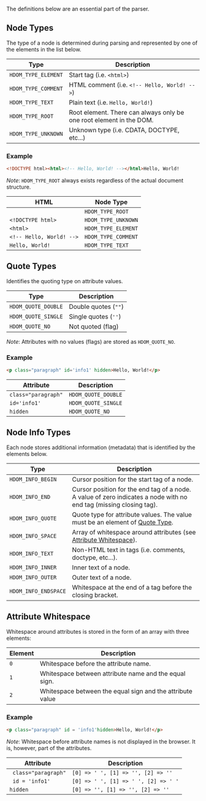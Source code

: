 The definitions below are an essential part of the parser.

## Node Types

The type of a node is determined during parsing and represented by one of the elements in the list below.

| Type                | Description                                                         |
|---------------------|---------------------------------------------------------------------|
| `HDOM_TYPE_ELEMENT` | Start tag (i.e. `<html>`)                                           |
| `HDOM_TYPE_COMMENT` | HTML comment (i.e. `<!-- Hello, World! -->`)                        |
| `HDOM_TYPE_TEXT`    | Plain text (i.e. `Hello, World!`)                                   |
| `HDOM_TYPE_ROOT`    | Root element. There can always only be one root element in the DOM. |
| `HDOM_TYPE_UNKNOWN` | Unknown type (i.e. CDATA, DOCTYPE, etc...)                          |

### Example

```html
<!DOCTYPE html><html><!-- Hello, World! --></html>Hello, World!
```

_Note_: `HDOM_TYPE_ROOT` always exists regardless of the actual document structure.

| HTML                     | Node Type           |
|--------------------------|---------------------|
|                          | `HDOM_TYPE_ROOT`    |
| `<!DOCTYPE html>`        | `HDOM_TYPE_UNKNOWN` |
| `<html>`                 | `HDOM_TYPE_ELEMENT` |
| `<!-- Hello, World! -->` | `HDOM_TYPE_COMMENT` |
| `Hello, World!`          | `HDOM_TYPE_TEXT`    |

## Quote Types

Identifies the quoting type on attribute values.

| Type                | Description          |
|---------------------|----------------------|
| `HDOM_QUOTE_DOUBLE` | Double quotes (`""`) |
| `HDOM_QUOTE_SINGLE` | Single quotes (`''`) |
| `HDOM_QUOTE_NO`     | Not quoted (flag)    |

_Note_: Attributes with no values (flags) are stored as `HDOM_QUOTE_NO`.

### Example

```html
<p class="paragraph" id='info1' hidden>Hello, World!</p>
```

| Attribute           | Description         |
|---------------------|---------------------|
| `class="paragraph"` | `HDOM_QUOTE_DOUBLE` |
| `id='info1'`        | `HDOM_QUOTE_SINGLE` |
| `hidden`            | `HDOM_QUOTE_NO`     |

## Node Info Types

Each node stores additional information (metadata) that is identified by the elements below.

| Type                 | Description                                                                                                        |
|----------------------|--------------------------------------------------------------------------------------------------------------------|
| `HDOM_INFO_BEGIN`    | Cursor position for the start tag of a node.                                                                       |
| `HDOM_INFO_END`      | Cursor position for the end tag of a node. A value of zero indicates a node with no end tag (missing closing tag). |
| `HDOM_INFO_QUOTE`    | Quote type for attribute values. The value must be an element of [Quote Type](#quote-types).                       |
| `HDOM_INFO_SPACE`    | Array of whitespace around attributes (see [Attribute Whitespace](#attribute-whitespace)).                         |
| `HDOM_INFO_TEXT`     | Non-HTML text in tags (i.e. comments, doctype, etc...).                                                            |
| `HDOM_INFO_INNER`    | Inner text of a node.                                                                                              |
| `HDOM_INFO_OUTER`    | Outer text of a node.                                                                                              |
| `HDOM_INFO_ENDSPACE` | Whitespace at the end of a tag before the closing bracket.                                                         |

## Attribute Whitespace

Whitespace around attributes is stored in the form of an array with three elements:

| Element | Description                                               |
|---------|-----------------------------------------------------------|
| `0`     | Whitespace before the attribute name.                     |
| `1`     | Whitespace between attribute name and the equal sign.     |
| `2`     | Whitespace between the equal sign and the attribute value |

### Example

```html
<p class="paragraph" id = 'info1'hidden>Hello, World!</p>
```

_Note_: Whitespace before attribute names is not displayed in the browser. It is, however, part of the attributes.

| Attribute            | Description                          |
|----------------------|--------------------------------------|
| ` class="paragraph"` | `[0] => ' ', [1] => '', [2] => ''`   |
| ` id = 'info1'`      | `[0] => ' ', [1] => ' ', [2] => ' '` |
| `hidden`             | `[0] => '', [1] => '', [2] => ''`    |